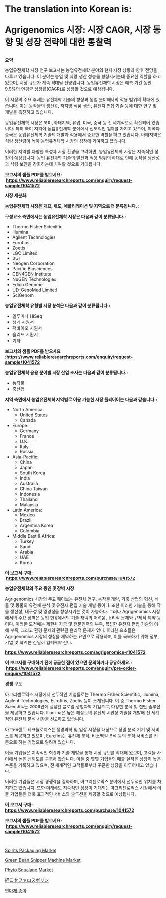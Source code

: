 <p><h1>The translation into Korean is:

Agrigenomics 시장: 시장 CAGR, 시장 동향 및 성장 전략에 대한 통찰력</h1></p><p><strong>요약</strong></p>
<p><p>농업유전체학 시장 연구 보고서는 농업유전체학 분야의 현재 시장 상황과 향후 전망을 다루고 있습니다. 이 분야는 농업 및 식량 생산 성능을 향상시키는데 중요한 역할을 하고 있으며, 시장 규모가 계속 확대될 전망입니다. 농업유전체학 시장은 예측 기간 동안 9.9%의 연평균 성장률(CAGR)로 성장할 것으로 예상됩니다.</p><p>이 시장의 주요 추세는 유전체학 기술의 향상과 농업 분야에서의 적용 범위의 확대에 있습니다. 이는 농작물의 생산성, 저지방 식품 생산, 유전자 편집 기술 등에 대한 연구 및 개발을 촉진하고 있습니다.</p><p>농업유전체학 시장은 북미, 아태지역, 유럽, 미국, 중국 등 전 세계적으로 확산되어 있습니다. 특히 북미 지역이 농업유전체학 분야에서 선도적인 입지를 가지고 있으며, 미국과 중국은 농업유전체학 기술의 개발과 적용에서 중요한 역할을 하고 있습니다. 아태지역은 식량 생산량이 높아 농업유전체학 시장의 성장에 기여하고 있습니다.</p><p>이러한 지역별 다양한 특성과 시장 환경을 고려하면, 농업유전체학 시장은 지속적인 성장이 예상됩니다. 농업 유전체학 기술의 발전과 적용 범위의 확대로 인해 농작물 생산성과 식량 보안을 강화하는데 기여할 것으로 기대됩니다.</p></p>
<p><strong>보고서의 샘플 PDF를 받으세요: &nbsp;<a href="https://www.reliableresearchreports.com/enquiry/request-sample/1041572">https://www.reliableresearchreports.com/enquiry/request-sample/1041572</a></strong></p>
<p><strong>시장 세분화:</strong></p>
<p><strong> 농업유전체학 시장은 개요, 배포, 애플리케이션 및 지역으로 더 분류됩니다. :</strong></p>
<p><strong>구성요소 측면에서는 농업유전체학 시장은 다음과 같이 분류됩니다.:</strong></p>
<p><ul><li>Thermo Fisher Scientific</li><li>Illumina</li><li>Agilent Technologies</li><li>Eurofins</li><li>Zoetis</li><li>LGC Limited</li><li>BGI</li><li>Neogen Corporation</li><li>Pacific Biosciences</li><li>CEN4GEN Institute</li><li>NuGEN Technologies</li><li>Edico Genome</li><li>UD-GenoMed Limited</li><li>SciGenom</li></ul></p>
<p><strong> 농업유전체학 유형별 시장 분석은 다음과 같이 분류됩니다.:</strong></p>
<p><ul><li>일루미나 HiSeq</li><li>생거 시퀀서</li><li>팩바이오 시퀀서</li><li>솔리드 시퀀서</li><li>기타</li></ul></p>
<p><strong>보고서의 샘플 PDF를 받으세요 :<a href="https://www.reliableresearchreports.com/enquiry/request-sample/1041572">https://www.reliableresearchreports.com/enquiry/request-sample/1041572</a></strong></p>
<p><strong> 농업유전체학 응용 분야별 시장 산업 조사는 다음과 같이 분류됩니다.:</strong></p>
<p><ul><li>농작물</li><li>축산업</li></ul></p>
<p><strong>지역 측면에서 농업유전체학 지역별로 이용 가능한 시장 플레이어는 다음과 같습니다.:</strong></p>
<p><ul>
    <li>
        North America:
        <ul>
            <li>United States</li>
            <li>Canada</li>
        </ul>
    </li>
    <li>
        Europe:
        <ul>
            <li>Germany</li>
            <li>France</li>
            <li>U.K.</li>
            <li>Italy</li>
            <li>Russia</li>
        </ul>
    </li>
    <li>
        Asia-Pacific:
        <ul>
            <li>China</li>
            <li>Japan</li>
            <li>South Korea</li>
            <li>India</li>
            <li>Australia</li>
            <li>China Taiwan</li>
            <li>Indonesia</li>
            <li>Thailand</li>
            <li>Malaysia</li>
        </ul>
    </li>
    <li>
        Latin America:
        <ul>
            <li>Mexico</li>
            <li>Brazil</li>
            <li>Argentina Korea</li>
            <li>Colombia</li>
        </ul>
    </li>
    <li>
        Middle East & Africa:
        <ul>
            <li>Turkey</li>
            <li>Saudi</li>
            <li>Arabia</li>
            <li>UAE</li>
            <li>Korea</li>
        </ul>
    </li>
    </ul></p>
<p><strong>이 보고서 구매: &nbsp;<a href="https://www.reliableresearchreports.com/purchase/1041572">https://www.reliableresearchreports.com/purchase/1041572</a></strong></p>
<p><strong>농업유전체학의 주요 동인 및 장벽 시장</strong></p>
<p><p>Agrigenomics 시장의 주요 웨이브는 유전체 연구, 농작물 개량, 가축 산업의 혁신, 식물 및 동물의 유전체 분석 및 유전자 편집 기술 개발 등이다. 또한 이러한 기술을 통해 작물 생산성, 내구성 및 영양성을 향상시키는 것이 가능하다. 그러나 Agrigenomics 시장에서의 주요 장벽은 농업 현장에서의 기술 채택의 어려움, 윤리적 문제와 규제적 제약 등이다. 이러한 도전에는 제한된 자금 및 전문인력의 부족, 복잡한 유전자 편집 기술의 이해 부족, 그리고 환경 문제와 관련된 윤리적 문제가 있다. 이러한 요소들은 Agrigenomics 시장의 성장을 제약하는 요인으로 작용하며, 이를 극복하기 위해 정부, 기업 및 학계는 긴밀히 협력해야 한다.</p></p>
<p><strong><a href="https://www.reliableresearchreports.com/agrigenomics-r1041572">https://www.reliableresearchreports.com/agrigenomics-r1041572</a></strong></p>
<p><strong>이 보고서를 구매하기 전에 궁금한 점이 있으면 문의하거나 공유하세요.: &nbsp;<a href="https://www.reliableresearchreports.com/enquiry/pre-order-enquiry/1041572">https://www.reliableresearchreports.com/enquiry/pre-order-enquiry/1041572</a></strong></p>
<p><strong>경쟁 구도</strong></p>
<p><p>아그리젠로믹스 시장에서 선두적인 기업들로는 Thermo Fisher Scientific, Illumina, Agilent Technologies, Eurofins, Zoetis 등이 소개됩니다. 이 중 Thermo Fisher Scientific는 2006년에 설립된 글로벌 생명과학 기업으로, 다양한 분석 및 진단 솔루션을 제공하고 있습니다. Illumina은 높은 해상도의 유전체 시퀀싱 기술을 개발해 전 세계적인 유전체 분석 시장을 선도하고 있습니다.</p><p>아그ил렌트 테크놀로지스는 생명과학 및 임상 시장을 대상으로 정밀 분석 기기 및 서비스를 제공하고 있으며, Eurofins는 유전체 분석, 비소맥길 분석 등의 분석 서비스를 전문으로 하는 기업으로 알려져 있습니다.</p><p>이들 기업들은 지속적인 혁신과 기술 개발을 통해 시장 규모를 확대해 왔으며, 고객들 사이에서 높은 신뢰도를 구축해 왔습니다. 이들 중 몇몇 기업들의 매출 실적은 상당히 높은 수준을 기록하고 있으며, 전 세계적인 고객들로부터 꾸준한 성장을 이루어내고 있습니다.</p><p>이러한 기업들은 시장 경쟁력을 강화하며, 아그리젠로믹스 분야에서 선두적인 위치를 차지하고 있습니다. 또한 미래에도 지속적인 성장이 기대되는 아그리젠로믹스 시장에서 이들 기업들은 더욱 효과적인 서비스와 솔루션을 제공할 것으로 예상됩니다.</p></p>
<p><strong>이 보고서 구매: &nbsp; <a href="https://www.reliableresearchreports.com/purchase/1041572">https://www.reliableresearchreports.com/purchase/1041572</a></strong></p>
<p><strong>보고서의 샘플 PDF를 받으세요: &nbsp;<a href="https://www.reliableresearchreports.com/enquiry/request-sample/1041572">https://www.reliableresearchreports.com/enquiry/request-sample/1041572</a></strong><strong></strong></p>
<p>&nbsp;</p>
<p><p><a href="https://issuu.com/reportprime-2/docs/spirits-packaging-market-size-2030.pptx">Spirits Packaging Market</a></p><p><a href="https://github.com/joannagoyvaerts/Market-Research-Report-List-2/blob/main/green-bean-snipper-machine-market.md">Green Bean Snipper Machine Market</a></p><p><a href="https://issuu.com/reportprime-2/docs/phyto-squalane-market-size-2030.pptx">Phyto Squalane Market</a></p><p><a href="https://github.com/lrlmopnhwd79300/Market-Research-Report-List-1/blob/main/895031731309.md">経口セファロスポリン</a></p><p><a href="https://github.com/akzkkws047661437/Market-Research-Report-List-1/blob/main/709499228792.md">연마제 종이</a></p></p>